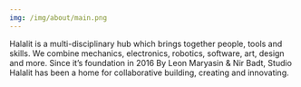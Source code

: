 ```yaml
---
img: /img/about/main.png
---
```


Halalit is a multi-disciplinary hub which brings together people, tools and skills. We combine mechanics, electronics, robotics, software, art, design and more. 
Since it’s foundation in 2016 By Leon Maryasin & Nir Badt, Studio Halalit has been a home for collaborative building, creating and innovating. 
